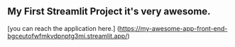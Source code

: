 ## My First Streamlit Project it's very awesome.
[you can reach the application here.] (https://my-awesome-app-front-end-bgceutofwfmkvdpnptg3mi.streamlit.app/)
